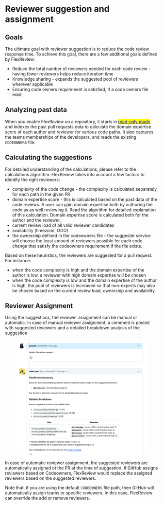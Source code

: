 # Reviewer suggestion and assignment

## Goals

The ultimate goal with reviewer suggestion is to reduce the code review response time. To achieve this goal, there are a few additional goals defined by FlexReview:

* Reduce the total number of reviewers needed for each code review - having fewer reviewers helps reduce iteration time
* Knowledge sharing - expands the suggested pool of reviewers wherever applicable
* Ensuring code owners requirement is satisfied, if a code owners file exist

## Analyzing past data

When you enable FlexReview on a repository, it starts in [<mark style="color:blue;">read-only mode</mark>](read-only-mode.md) and indexes the past pull requests data to calculate the domain expertise score of each author and reviewer for various code paths. It also captures the teams memberships of the developers, and reads the existing `CODEOWNERS` file.

## Calculating the suggestions

For detailed understanding of the calculations, please refer to the calculations algorithm. FlexReview takes into account a few factors to identify the right reviewers:

* complexity of the code change - the complexity is calculated separately for each path in the given PR
* domain expertise score - this is calculated based on the past data of the code reviews. A user can gain domain expertise both by authoring the code as as well reviewing it. Read the algorithm for detailed explanation of this calculation. Domain expertise score is calculated both for the author and the reviewer.
* current review load of all valid reviewer candidates
* availability (timezone, OOO)
* the ownership defined in the codeowners file - the suggester service will choose the least amount of reviewers possible for each code change that satisfy the codeowners requirement if the file exists.

Based on these heuristics, the reviewers are suggested for a pull request. For instance:

* when the code complexity is high and the domain expertise of the author is low, a reviewer with high domain expertise will be chosen
* when the code complexity is low and the domain expertise of the author is high, the pool of reviewers is increased so that non-experts may also be chosen based on the current review load, ownership and availability

## Reviewer Assignment

Using the suggestions, the reviewer assignment can be manual or automatic. In case of manual reviewer assignment, a comment is posted with suggested reviewers and a detailed breakdown analysis of the suggestion.

<figure><img src="../../.gitbook/assets/flexreview-comment (1).png" alt=""><figcaption></figcaption></figure>

In case of automatic reviewer assignment, the suggested reviewers are automatically assigned ot the PR at the time of suggestion. If GitHub assigns reviewers based on Codeowners, FlexReview would replace the assigned reviewers based on the suggested reviewers.

Note that, if you are using the default `CODEOWNERS` file path, then GitHub will automatically assign teams or specific reviewers. In this case, FlexReview can override the add or remove reviewers.

